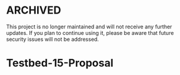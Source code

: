 # ARCHIVED

This project is no longer maintained and will not receive any further updates. If you plan to continue using it, please be aware that future security issues will not be addressed.

# Testbed-15-Proposal
